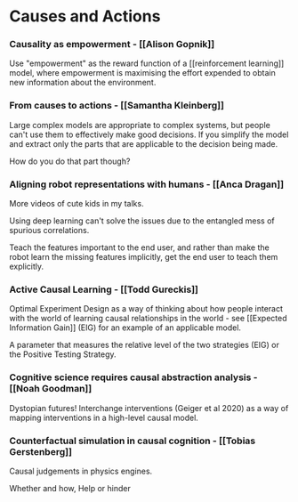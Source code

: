 # Causes and Actions

### Causality as empowerment - [[Alison Gopnik]]

Use "empowerment" as the reward function of a [[reinforcement learning]] model, where empowerment is maximising the effort expended to obtain new information about the environment.

### From causes to actions - [[Samantha Kleinberg]]

Large complex models are appropriate to complex systems, but people can't use them to effectively make good decisions. If you simplify the model and extract only the parts that are applicable to the decision being made.

How do you do that part though?

### Aligning robot representations with humans - [[Anca Dragan]]

More videos of cute kids in my talks.

Using deep learning can't solve the issues due to the entangled mess of spurious correlations.

Teach the features important to the end user, and rather than make the robot learn the missing features implicitly, get the end user to teach them explicitly.

### Active Causal Learning - [[Todd Gureckis]]

Optimal Experiment Design as a way of thinking about how people interact with the world of learning causal relationships in the world - see [[Expected Information Gain]] (EIG) for an example of an applicable model.

A parameter that measures the relative level of the two strategies (EIG) or the Positive Testing Strategy.

### Cognitive science requires causal abstraction analysis - [[Noah Goodman]]

Dystopian futures! Interchange interventions (Geiger et al 2020) as a way of mapping interventions in a high-level causal model.

### Counterfactual simulation in causal cognition - [[Tobias Gerstenberg]]

Causal judgements in physics engines.

Whether and how, Help or hinder